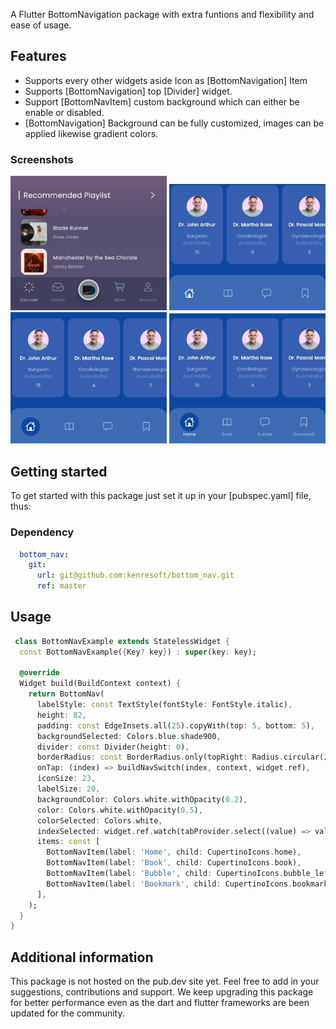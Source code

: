 <!--
This README describes the package. If you publish this package to pub.dev,
this README's contents appear on the landing page for your package.

For information about how to write a good package README, see the guide for
[writing package pages](https://dart.dev/guides/libraries/writing-package-pages).

For general information about developing packages, see the Dart guide for
[creating packages](https://dart.dev/guides/libraries/create-library-packages)
and the Flutter guide for
[developing packages and plugins](https://flutter.dev/developing-packages).
-->

A Flutter BottomNavigation package with extra funtions and flexibility and ease of usage.

## Features

- Supports every other widgets aside Icon as [BottomNavigation] Item
- Supports [BottomNavigation] top [Divider] widget.
- Support [BottomNavItem] custom background which can either be enable or disabled.
- [BottomNavigation] Background can be fully customized, images can be applied likewise gradient colors.

### Screenshots

<img src="screenshots/Screenshot_20230419-122006.jpg" width="250" title="BottomNav 1" alt="screenshot_1"/>
<img src="screenshots/Screenshot_20230419-122758.jpg" width="250" title="BottomNav 2" alt="screenshot_2"/>
<img src="screenshots/Screenshot_20230419-122847.jpg" width="250" title="BottomNav 3" alt="screenshot_3"/>
<img src="screenshots/Screenshot_20230419-122954.jpg" width="250" title="BottomNav 4" alt="screenshot_4"/>

## Getting started

To get started with this package just set it up in your [pubspec.yaml] file, thus:

### Dependency

```yaml
  bottom_nav:
    git:
      url: git@github.com:kenresoft/bottom_nav.git
      ref: master
```

## Usage

```dart
 class BottomNavExample extends StatelessWidget {
  const BottomNavExample({Key? key}) : super(key: key);

  @override
  Widget build(BuildContext context) {
    return BottomNav(
      labelStyle: const TextStyle(fontStyle: FontStyle.italic),
      height: 82,
      padding: const EdgeInsets.all(25).copyWith(top: 5, bottom: 5),
      backgroundSelected: Colors.blue.shade900,
      divider: const Divider(height: 0),
      borderRadius: const BorderRadius.only(topRight: Radius.circular(20), topLeft: Radius.circular(20)),
      onTap: (index) => buildNavSwitch(index, context, widget.ref),
      iconSize: 23,
      labelSize: 20,
      backgroundColor: Colors.white.withOpacity(0.2),
      color: Colors.white.withOpacity(0.5),
      colorSelected: Colors.white,
      indexSelected: widget.ref.watch(tabProvider.select((value) => value)),
      items: const [
        BottomNavItem(label: 'Home', child: CupertinoIcons.home),
        BottomNavItem(label: 'Book', child: CupertinoIcons.book),
        BottomNavItem(label: 'Bubble', child: CupertinoIcons.bubble_left),
        BottomNavItem(label: 'Bookmark', child: CupertinoIcons.bookmark),
      ],
    );
  }
}

```

## Additional information

This package is not hosted on the pub.dev site yet.
Feel free to add in your suggestions, contributions and support.
We keep upgrading this package for better performance even as the dart and flutter frameworks are been updated for the community.
